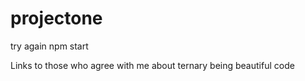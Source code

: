 # projectone
try again
npm start


Links to those who agree with me about ternary being beautiful code

